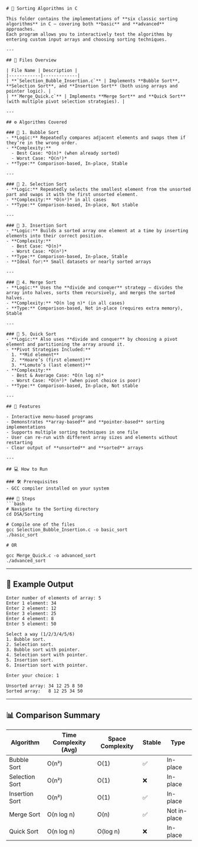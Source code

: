 ````
# 🧩 Sorting Algorithms in C

This folder contains the implementations of **six classic sorting algorithms** in C — covering both **basic** and **advanced** approaches.  
Each program allows you to interactively test the algorithms by entering custom input arrays and choosing sorting techniques.

---

## 📂 Files Overview

| File Name | Description |
|------------|-------------|
| **`Selection_Bubble_Insertion.c`** | Implements **Bubble Sort**, **Selection Sort**, and **Insertion Sort** (both using arrays and pointer logic). |
| **`Merge_Quick.c`** | Implements **Merge Sort** and **Quick Sort** (with multiple pivot selection strategies). |

---

## ⚙️ Algorithms Covered

### 🔹 1. Bubble Sort
- **Logic:** Repeatedly compares adjacent elements and swaps them if they’re in the wrong order.  
- **Complexity:**  
  - Best Case: *O(n)* (when already sorted)  
  - Worst Case: *O(n²)*  
- **Type:** Comparison-based, In-place, Stable

---

### 🔹 2. Selection Sort
- **Logic:** Repeatedly selects the smallest element from the unsorted part and swaps it with the first unsorted element.  
- **Complexity:** *O(n²)* in all cases  
- **Type:** Comparison-based, In-place, Not stable

---

### 🔹 3. Insertion Sort
- **Logic:** Builds a sorted array one element at a time by inserting elements into their correct position.  
- **Complexity:**  
  - Best Case: *O(n)*  
  - Worst Case: *O(n²)*  
- **Type:** Comparison-based, In-place, Stable  
- **Ideal for:** Small datasets or nearly sorted arrays

---

### 🔹 4. Merge Sort
- **Logic:** Uses the **divide and conquer** strategy — divides the array into halves, sorts them recursively, and merges the sorted halves.  
- **Complexity:** *O(n log n)* (in all cases)  
- **Type:** Comparison-based, Not in-place (requires extra memory), Stable

---

### 🔹 5. Quick Sort
- **Logic:** Also uses **divide and conquer** by choosing a pivot element and partitioning the array around it.  
- **Pivot Strategies Included:**
  1. **Mid element**  
  2. **Hoare’s (first element)**  
  3. **Lomuto’s (last element)**  
- **Complexity:**  
  - Best & Average Case: *O(n log n)*  
  - Worst Case: *O(n²)* (when pivot choice is poor)  
- **Type:** Comparison-based, In-place, Not stable

---

## 🧮 Features

- Interactive menu-based programs  
- Demonstrates **array-based** and **pointer-based** sorting implementations  
- Supports multiple sorting techniques in one file  
- User can re-run with different array sizes and elements without restarting  
- Clear output of **unsorted** and **sorted** arrays  

---

## 💻 How to Run

### 🛠 Prerequisites
- GCC compiler installed on your system

### 🧾 Steps
```bash
# Navigate to the Sorting directory
cd DSA/Sorting

# Compile one of the files
gcc Selection_Bubble_Insertion.c -o basic_sort
./basic_sort

# OR

gcc Merge_Quick.c -o advanced_sort
./advanced_sort
````

---

## 🧠 Example Output

```
Enter number of elements of array: 5
Enter 1 element: 34
Enter 2 element: 12
Enter 3 element: 25
Enter 4 element: 8
Enter 5 element: 50

Select a way (1/2/3/4/5/6)
1. Bubble sort.
2. Selection sort.
3. Bubble sort with pointer.
4. Selection sort with pointer.
5. Insertion sort.
6. Insertion sort with pointer.

Enter your choice: 1

Unsorted array: 34 12 25 8 50
Sorted array:   8 12 25 34 50
```
---

## 📊 Comparison Summary

| Algorithm      | Time Complexity (Avg) | Space Complexity | Stable | Type         |
| -------------- | --------------------- | ---------------- | ------ | ------------ |
| Bubble Sort    | O(n²)                 | O(1)             | ✅      | In-place     |
| Selection Sort | O(n²)                 | O(1)             | ❌      | In-place     |
| Insertion Sort | O(n²)                 | O(1)             | ✅      | In-place     |
| Merge Sort     | O(n log n)            | O(n)             | ✅      | Not in-place |
| Quick Sort     | O(n log n)            | O(log n)         | ❌      | In-place     |

